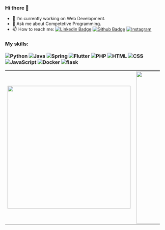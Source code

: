 ### Hi there 👋

- 🔭 I’m currently working on Web Development.
- 💬 Ask me about Competetive Programming.
- 📫 How to reach me:  [![Linkedin Badge](https://img.shields.io/badge/-LinkedIn-0077B5?style=flat&logo=Linkedin&logoColor=white&link=https://www.linkedin.com/in/apoorv-dixit-348b72192/)](https://www.linkedin.com/in/apoorv-dixit-348b72192/) [![Github Badge](https://img.shields.io/badge/-Github-242A2D?style=flat&logo=Github&logoColor=white&link=https://github.com/apoorvdixit88/)](https://github.com/apoorvdixit88/)  [![Instagram](https://img.shields.io/badge/-instagram-D42F8A?style=flat&logo=instagram&logoColor=white&link=https://www.instagram.com/jjean_dev)](https://www.instagram.com/dx_apoorv)




<!-- <p align="left"> 
Software Engineer and content creator. In the last year of the Information Systems course at FIAP. Gold Microsoft Learn Student Ambassador, I've been sharing knowledge through articles, videos and lectures on technology and education topics. I have been learning about Software Architecture, Java Spring and Cloud Technology. <br> <br>

💻 Software Engineer at [Itaú Unibanco](https://www.itau.com.br/)<br>
📚 Studying Spring Boot, Clean Architecture, AWS and Python<br>
👨‍💻 Graduating in Information Systems at [FIAP](https://www.fiap.com.br/)<br>
🐱‍💻 I'm a [Gold Microsoft Learn Student Ambassador](https://studentambassadors.microsoft.com/en-US/profile/3841)<br>
</p> -->

### My skills: <br/> <br/> ![Python](https://img.shields.io/badge/-Python-0077B5?style=flat&logoColor=white&logo=python) ![Java](https://img.shields.io/badge/-Java-ff961f?style=flat&logoColor=white&logo=java) ![Spring](https://img.shields.io/badge/-C++-00d10d?style=flat&logoColor=white&logo=C++) ![Flutter](https://img.shields.io/badge/-flutter-45D1FD?style=flat&logoColor=white&logo=flutter) ![PHP](https://img.shields.io/badge/-React-7478AE?style=flat&logoColor=white&logo=react) ![HTML](https://img.shields.io/badge/-HTML-ff0d00?style=flat&logoColor=white&logo=html5) ![CSS](https://img.shields.io/badge/-CSS-196eff?style=flat&logoColor=white&logo=css3) <br/> ![JavaScript](https://img.shields.io/badge/-JavaScript-ffdd19?style=flat&logoColor=white&logo=javascript) ![Docker](https://img.shields.io/badge/-NodeJs-1090D1?style=flat&logoColor=white&logo=node) ![flask](https://img.shields.io/badge/-MongoDB-000000?style=flat&logoColor=white&logo=mongodb)


<center>
  <table>
    <tr>
        <td><img width="400px" align="left" src="https://github-readme-stats.vercel.app/api/top-langs/?username=apoorvdixit88&hide=html,TSQL,CSS,SCSS&layout=compact&count_private=true&langs_count=8" /></td>
        <td><img width="495px" align="left" src="https://github-readme-stats.vercel.app/api?username=apoorvdixit88&show_icons=true&count_private=true" /></td>
    </tr>   
  </table>
</center>
